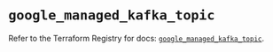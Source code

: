 # `google_managed_kafka_topic`

Refer to the Terraform Registry for docs: [`google_managed_kafka_topic`](https://registry.terraform.io/providers/hashicorp/google/6.38.0/docs/resources/managed_kafka_topic).
